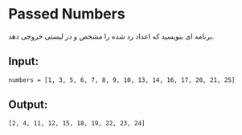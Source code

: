 # Passed Numbers

برنامه ای بنویسید که اعداد رد شده را مشخص و در لیستی خروجی دهد.

## Input:
```
numbers = [1, 3, 5, 6, 7, 8, 9, 10, 13, 14, 16, 17, 20, 21, 25]
```

## Output:
```
[2, 4, 11, 12, 15, 18, 19, 22, 23, 24]
```